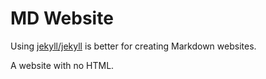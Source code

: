 # MD Website

Using [jekyll/jekyll](https://github.com/jekyll/jekyll) is better for creating Markdown websites. 

A website with no HTML. 
